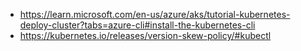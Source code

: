 - https://learn.microsoft.com/en-us/azure/aks/tutorial-kubernetes-deploy-cluster?tabs=azure-cli#install-the-kubernetes-cli
- https://kubernetes.io/releases/version-skew-policy/#kubectl
